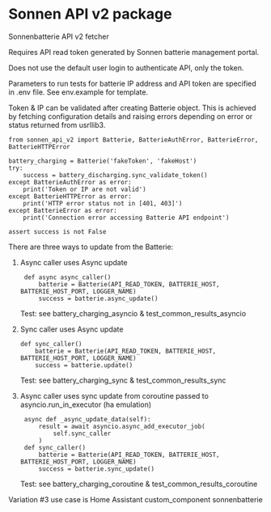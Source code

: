 # Sonnen API v2 package
Sonnenbatterie API v2 fetcher

Requires API read token generated by Sonnen batterie management portal.

Does not use the default user login to authenticate API, only the token.

Parameters to run tests for batterie IP address and API token are specified in .env file. See env.example for template.

Token & IP can be validated after creating Batterie object.
This is achieved by fetching configuration details and raising errors depending on
error or status returned from usrllib3.

    from sonnen_api_v2 import Batterie, BatterieAuthError, BatterieError, BatterieHTTPError

    battery_charging = Batterie('fakeToken', 'fakeHost')
    try:
        success = battery_discharging.sync_validate_token()
    except BatterieAuthError as error:
        print('Token or IP are not valid')
    except BatterieHTTPError as error:
        print('HTTP error status not in [401, 403]')
    except BatterieError as error:
        print('Connection error accessing Batterie API endpoint')

    assert success is not False


There are three ways to update from the Batterie:

1. Async caller uses Async update

        def async async_caller()
            batterie = Batterie(API_READ_TOKEN, BATTERIE_HOST, BATTERIE_HOST_PORT, LOGGER_NAME)
            success = batterie.async_update()

    Test:
    see battery_charging_asyncio & test_common_results_asyncio


2.  Sync caller uses Async update

        def sync_caller()
            batterie = Batterie(API_READ_TOKEN, BATTERIE_HOST, BATTERIE_HOST_PORT, LOGGER_NAME)
            success = batterie.update()

    Test:
    see battery_charging_sync & test_common_results_sync


3. Async caller uses sync update from coroutine passed to asyncio.run_in_executor (ha emulation)

        async def _async_update_data(self):
            result = await asyncio.async_add_executor_job(
                self.sync_caller
            )
        def sync_caller()
            batterie = Batterie(API_READ_TOKEN, BATTERIE_HOST, BATTERIE_HOST_PORT, LOGGER_NAME)
            success = batterie.sync_update()

    Test:
    see battery_charging_coroutine & test_common_results_coroutine



Variation #3 use case is Home Assistant custom_component sonnenbatterie

